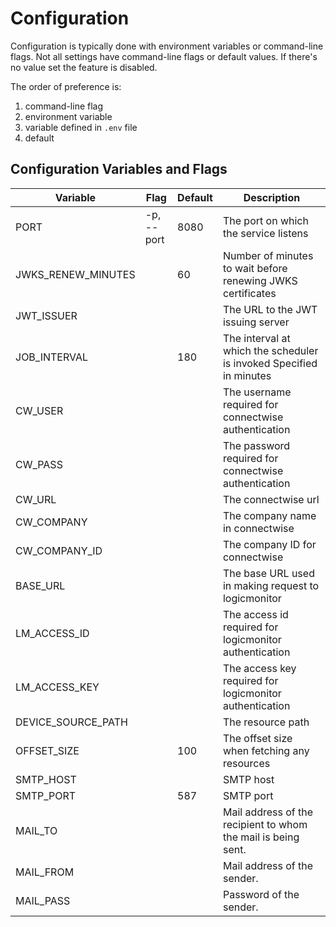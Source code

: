 # Configuration

Configuration is typically done with environment variables or command-line flags.  Not all settings have command-line flags or default values.  If there's no value set the feature is disabled.  

The order of preference is:

   1. command-line flag
   1. environment variable
   1. variable defined in `.env` file
   1. default

## Configuration Variables and Flags

| Variable           | Flag            | Default | Description                                                         |
| ------------------ | --------------- | ------- | ------------------------------------------------------------------- |
| PORT               | -p,<br/> --port | 8080    | The port on which the service listens                               |
| JWKS_RENEW_MINUTES |                 | 60      | Number of minutes to wait before renewing JWKS certificates         |
| JWT_ISSUER         |                 |         | The URL to the JWT issuing server                                   |
| JOB_INTERVAL       |                 | 180     | The interval at which the scheduler is invoked Specified in minutes |
| CW_USER            |                 |         | The username required for connectwise authentication                |
| CW_PASS            |                 |         | The password required for connectwise authentication                |
| CW_URL             |                 |         | The connectwise url                                                 |
| CW_COMPANY         |                 |         | The company name in connectwise                                     |
| CW_COMPANY_ID      |                 |         | The company ID for connectwise                                      |
| BASE_URL           |                 |         | The base URL used in making request to logicmonitor                 |
| LM_ACCESS_ID       |                 |         | The access id required for logicmonitor authentication              |
| LM_ACCESS_KEY      |                 |         | The access key required for logicmonitor authentication             |
| DEVICE_SOURCE_PATH |                 |         | The resource path                                                   |
| OFFSET_SIZE        |                 | 100     | The offset size when fetching any resources            |
| SMTP_HOST           |                 |         |SMTP host|
| SMTP_PORT           |                 | 587     |SMTP port|
| MAIL_TO             |                 |         |Mail address of the recipient to whom the mail is being sent.|
| MAIL_FROM           |                 |         |Mail address of the sender.|
| MAIL_PASS           |                 |         |Password of the sender.|